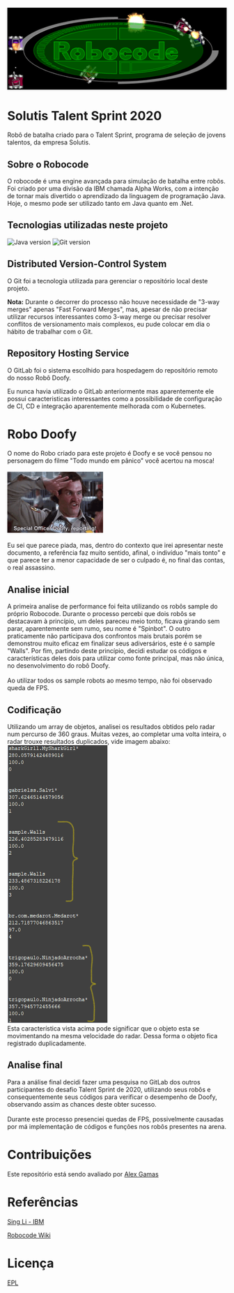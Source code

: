 ![robocode logo](img/robocode_logo.png)

# Solutis Talent Sprint 2020
Robô de batalha criado para o Talent Sprint, programa de seleção de jovens talentos, da empresa Solutis.

## Sobre o Robocode
O robocode é uma engine avançada para simulação de batalha entre robôs.
Foi criado por uma divisão da IBM chamada Alpha Works, com a intenção de tornar mais divertido o aprendizado da linguagem de programação Java.
Hoje, o mesmo pode ser utilizado tanto em Java quanto em .Net.

## Tecnologias utilizadas neste projeto
![Java version](https://img.shields.io/badge/Java-1.8.0__271-brightgreen) 
![Git version](https://img.shields.io/badge/Git-2.28.0-brightgreen)

## Distributed Version-Control System
O Git foi a tecnologia utilizada para gerenciar o repositório local deste projeto.

<strong>Nota:</strong> Durante o decorrer do processo não houve necessidade de "3-way merges" apenas "Fast Forward Merges", mas, apesar de não precisar utilizar recursos interessantes como 3-way merge ou precisar resolver conflitos de versionamento mais complexos, eu pude colocar em dia o hábito de trabalhar com o Git.

## Repository Hosting Service
O GitLab foi o sistema escolhido para hospedagem do repositório remoto do nosso Robô Doofy.
 

Eu nunca havia utilizado o GitLab anteriormente mas aparentemente ele possui caracteristicas interessantes como a possibilidade de configuração de CI, CD e integração aparentemente melhorada com o Kubernetes.

# Robo Doofy
O nome do Robo criado para este projeto é Doofy e se você pensou no personagem do filme "Todo mundo em pânico" você acertou na mosca! <br>
<br> ![Doofy gif](img/tenor.gif) <br> <br>
Eu sei que parece piada, mas, dentro do contexto que irei apresentar neste documento, a referência faz muito sentido, afinal, o indivíduo "mais tonto" e que parece ter a menor capacidade de ser o culpado é, no final das contas, o real assassino.

## Analise inicial
A primeira analise de performance foi feita utilizando os robôs sample do próprio Robocode.
Durante o processo percebi que dois robôs se destacavam à princípio, um deles pareceu meio tonto, ficava girando sem parar, aparentemente sem rumo, seu nome é "Spinbot".
O outro praticamente não participava dos confrontos mais brutais porém se demonstrou muito eficaz em finalizar seus adiversários, este é o sample "Walls".
Por fim, partindo deste princípio, decidi estudar os códigos e características deles dois para utilizar como fonte principal, mas não única, no desenvolvimento do robô Doofy.
<br> <br> Ao utilizar todos os sample robots ao mesmo tempo, não foi observado queda de FPS.

## Codificação
Utilizando um array de objetos, analisei os resultados obtidos pelo radar num percurso de 360 graus. Muitas vezes, ao completar uma volta inteira, o radar trouxe resultados duplicados, vide imagem abaixo:
<br> ![resultados repetidos](img/duplicidade-radar.png) <br>
Esta característica vista acima pode significar que o objeto esta se movimentando  na mesma velocidade do radar. Dessa forma o objeto fica registrado duplicadamente.





## Analise final
Para a análise final decidi fazer uma pesquisa no GitLab dos outros participantes do desafio Talent Sprint de 2020, utilizando seus robôs e consequentemente seus códigos para verificar o desempenho de Doofy, observando assim as chances deste obter sucesso.
<br> <br> Durante este processo presenciei quedas de FPS, possivelmente causadas por má implementação de códigos e funções nos robôs presentes na arena.

# Contribuições
Este repositório está sendo avaliado por [Alex Gamas](https://gitlab.com/alexgamas)

# Referências
[Sing Li - IBM](https://www.ibm.com/developerworks/library/j-robocode/index.html)

[Robocode Wiki](https://robowiki.net/wiki/Main_Page)

# Licença
[EPL](https://robocode.sourceforge.io/license/epl-v10.html)